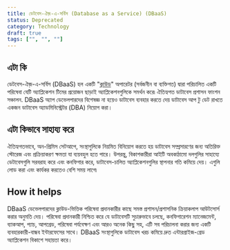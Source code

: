 ```yaml
---
title: ডেটবেস-ঐজ়-এ-সর্বিস (Database as a Service) (DBaaS)
status: Deprecated
category: Technology
draft: true
tags: ["", "", ""]
---
```


## এটা কি

ডেটবেস-ঐজ়-এ-সর্বিস (DBaaS) হল একটি "[ক্লাউড](/cloud_computing/)" অপারেটর (সর্বজনীন বা ব্যক্তিগত) দ্বারা পরিচালিত একটি পরিষেবা
যেটি অ্যাপ্লিকেশন টিমের প্রয়োজন ছাড়াই অ্যাপ্লিকেশনগুলিকে সমর্থন করে৷
ঐতিহ্যগত ডাটাবেস প্রশাসন ফাংশন সঞ্চালন.
DBaaS অ্যাপ ডেভেলপারদের বিশেষজ্ঞ না হয়েও ডাটাবেস ব্যবহার করতে দেয়
ডাটাবেস আপ টু ডেট রাখতে একজন ডাটাবেস অ্যাডমিনিস্ট্রেটর (DBA) নিয়োগ করা।

## এটা কিভাবে সাহায্য করে 

ঐতিহ্যগতভাবে, অন-প্রিমিস সেটআপে, সংস্থাগুলিকে নিয়মিত বিনিয়োগ করতে হয়
ডাটাবেস সম্প্রসারণের জন্য অতিরিক্ত স্টোরেজ এবং প্রক্রিয়াকরণ ক্ষমতা যা ব্যয়বহুল হতে পারে।
উপরন্তু, বিকাশকারীরা আইটি অবকাঠামো দলগুলির সাহায্যে ডেটাবেসগুলি সরবরাহ করে এবং কনফিগার করে,
ডাটাবেস-চালিত অ্যাপ্লিকেশনগুলির স্থাপনার গতি কমিয়ে দেয়।
এগুলি লোড করা এবং কার্যকর করতেও বেশি সময় লাগে৷

## How it helps

DBaaS ডেভেলপারদের ক্লাউড-ভিত্তিক পরিষেবা প্রদানকারীর কাছে সমস্ত প্রশাসন/প্রশাসনিক ক্রিয়াকলাপ আউটসোর্স করার অনুমতি দেয়।
পরিষেবা প্রদানকারী নিশ্চিত করে যে ডাটাবেসটি সুচারুভাবে চলছে,
কনফিগারেশন ম্যানেজমেন্ট, ব্যাকআপ, প্যাচ, আপগ্রেড, পরিষেবা পর্যবেক্ষণ এবং আরও অনেক কিছু সহ,
এটি সব পরিচালনা করার জন্য একটি ব্যবহারকারী-বান্ধব ইন্টারফেসের সাথে।
DBaaS সংস্থাগুলিকে ডাটাবেস খরচ কমিয়ে দ্রুত এন্টারপ্রাইজ-গ্রেড অ্যাপ্লিকেশন বিকাশে সহায়তা করে।
